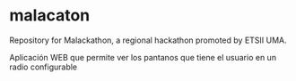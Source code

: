 # malacaton
Repository for Malackathon, a regional hackathon promoted by ETSII UMA.

Aplicación WEB que permite ver los pantanos que tiene el usuario en un radio configurable
